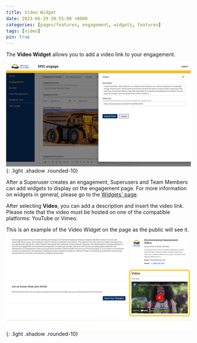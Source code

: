 ```yaml
---
title: Video Widget
date: 2023-06-29 20:55:00 +0800
categories: [pages/features, engagement, widgets, features]
tags: [video]
pin: true
---
```

The **Video Widget** allows you to add a video link to your engagement.

![Video Widget Internal](/assets/UserGuideImages/Images/video-widget/video-widget-internal-side.png){: .light .shadow .rounded-10}
  
After a Superuser creates an engagement, Superusers and Team Members can add widgets to display on the engagement page. For more information on widgets in general, please go to the [Widgets' page](/met-guide/posts/widgets/).

After selecting **Video**, you can add a description and insert the video link. Please note that the video must be hosted on one of the compatible platforms: YouTube or Vimeo.  

This is an example of the Video Widget on the page as the public will see it.

![Video Widget Public](/assets/UserGuideImages/Images/video-widget/video-widget-public-side.png){: .light .shadow .rounded-10}



